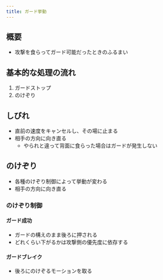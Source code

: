 ```yaml
---
title: ガード挙動
---
```


## 概要
* 攻撃を食らってガード可能だったときのふるまい

## 基本的な処理の流れ
1. ガードストップ
1. のけぞり

## しびれ
* 直前の速度をキャンセルし、その場に止まる
* 相手の方向に向き直る
    * やられと違って背面に食らった場合はガードが発生しない

## のけぞり
* 各種のけぞり制御によって挙動が変わる
* 相手の方向に向き直る

### のけぞり制御
#### ガード成功
* ガードの構えのまま後ろに押される
* どれくらい下がるかは攻撃側の優先度に依存する
#### ガードブレイク
* 後ろにのけぞるモーションを取る